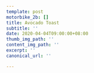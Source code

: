 ```yaml
---
template: post
motorbike_2b: []
title: Avocado Toast
subtitle: ''
date: 2020-04-04T09:00:00+08:00
thumb_img_path: ''
content_img_path: ''
excerpt: ''
canonical_url: ''

---
```

